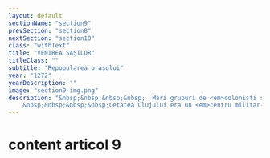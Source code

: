 ```yaml
---
layout: default
sectionName: "section9"
prevSection: "section8"
nextSection: "section10"
class: "withText"
title: "VENIREA SAȘILOR"
titleClass: ""
subtitle: "Repopularea orașului"
year: "1272"
yearDescription: ""
image: "section9-img.png"
description: "&nbsp;&nbsp;&nbsp;&nbsp;	Mari grupuri de <em>coloniști sași</em> încep să se așeze în cetatea Clujului începând cu domnia regelui Ștefan al V-lea al Ungariei (1272), după decimarea populației orașului din timpul atacurilor tătare. Astfel așezarea sporește ca număr de locuitori.</br>
	&nbsp;&nbsp;&nbsp;&nbsp;Cetatea Clujului era un <em>centru militar-administrativ,</em> fiind condusă de către comitele regal. În fruntea cetății se afla castelanul. În chestiunile militare acesta apela la comandantul garnizoanei (princeps exercitus) și soldații acestuia."
---
```


# content articol 9
